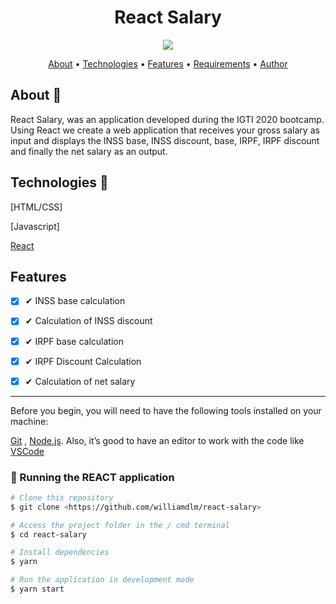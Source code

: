 <h1 align="center"> React Salary</h1>


<p align="center">
  <img src="https://res.cloudinary.com/dhmkfekt2/image/upload/v1614888116/react-salary-example_oqglsr.gif" />
</p>


<p align="center">
 <a href="#sobre">About</a> •
 <a href="#tecnologias">Technologies</a> • 
 <a href="#features">Features</a> • 
 <a href="#pre">Requirements</a> • 
 <a href="#autor">Author</a>
</p>

## About :book:

React Salary, was an application developed during the IGTI 2020 bootcamp.
Using React we create a web application that receives your gross salary as input and displays the INSS base, INSS discount, base, IRPF, IRPF discount and finally the net salary as an output.

## Technologies  :rocket:

[HTML/CSS]

[Javascript]

[React][react]


 ## Features

  - [x] ✔ INSS base calculation
  - [x] ✔ Calculation of INSS discount
  - [x] ✔ IRPF base calculation
  - [x] ✔ IRPF Discount Calculation
  - [x] ✔ Calculation of net salary
 

<hr>
<p id="pre">
Before you begin, you will need to have the following tools installed on your machine:

[Git](https://git-scm.com)
, [Node.js](https://nodejs.org/en/). Also, it’s good to have an editor to work with the code like [VSCode](https://code.visualstudio.com/)
</p>

### 🎲 Running the REACT application


```bash
# Clone this repository
$ git clone <https://github.com/williamdlm/react-salary>
```
```bash
# Access the project folder in the / cmd terminal
$ cd react-salary
```
```bash
# Install dependencies
$ yarn 
```
```bash
# Run the application in development mode
$ yarn start
```


[react]:https://pt-br.reactjs.org
